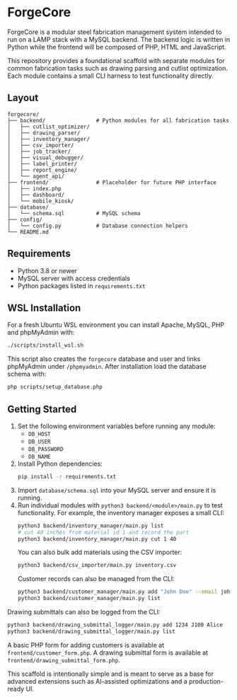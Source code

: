 # ForgeCore

ForgeCore is a modular steel fabrication management system intended to run on a LAMP stack with a MySQL backend. The backend logic is written in Python while the frontend will be composed of PHP, HTML and JavaScript.

This repository provides a foundational scaffold with separate modules for common fabrication tasks such as drawing parsing and cutlist optimization. Each module contains a small CLI harness to test functionality directly.

## Layout

```
forgecore/
├── backend/                # Python modules for all fabrication tasks
│   ├── cutlist_optimizer/
│   ├── drawing_parser/
│   ├── inventory_manager/
│   ├── csv_importer/
│   ├── job_tracker/
│   ├── visual_debugger/
│   ├── label_printer/
│   ├── report_engine/
│   └── agent_api/
├── frontend/               # Placeholder for future PHP interface
│   ├── index.php
│   ├── dashboard/
│   └── mobile_kiosk/
├── database/
│   └── schema.sql          # MySQL schema
├── config/
│   └── config.py           # Database connection helpers
└── README.md
```

## Requirements

- Python 3.8 or newer
- MySQL server with access credentials
- Python packages listed in `requirements.txt`

## WSL Installation
For a fresh Ubuntu WSL environment you can install Apache, MySQL, PHP and phpMyAdmin with:
```bash
./scripts/install_wsl.sh
```
This script also creates the `forgecore` database and user and links phpMyAdmin under `/phpmyadmin`.
After installation load the database schema with:
```bash
php scripts/setup_database.php
```


## Getting Started

1. Set the following environment variables before running any module:
   - `DB_HOST`
   - `DB_USER`
   - `DB_PASSWORD`
   - `DB_NAME`
2. Install Python dependencies:
   ```bash
   pip install -r requirements.txt
   ```
3. Import `database/schema.sql` into your MySQL server and ensure it is running.
4. Run individual modules with `python3 backend/<module>/main.py` to test functionality.
   For example, the inventory manager exposes a small CLI:
   ```bash
   python3 backend/inventory_manager/main.py list
   # cut 40 inches from material id 1 and record the part
   python3 backend/inventory_manager/main.py cut 1 40
   ```
   You can also bulk add materials using the CSV importer:
   ```bash
   python3 backend/csv_importer/main.py inventory.csv
   ```
   Customer records can also be managed from the CLI:
   ```bash
   python3 backend/customer_manager/main.py add "John Doe" --email john@example.com
   python3 backend/customer_manager/main.py list
   ```

  Drawing submittals can also be logged from the CLI:
  ```bash
  python3 backend/drawing_submittal_logger/main.py add 1234 J100 Alice
  python3 backend/drawing_submittal_logger/main.py list
  ```

  A basic PHP form for adding customers is available at `frontend/customer_form.php`.
  A drawing submittal form is available at `frontend/drawing_submittal_form.php`.

This scaffold is intentionally simple and is meant to serve as a base for advanced extensions such as AI-assisted optimizations and a production-ready UI.
